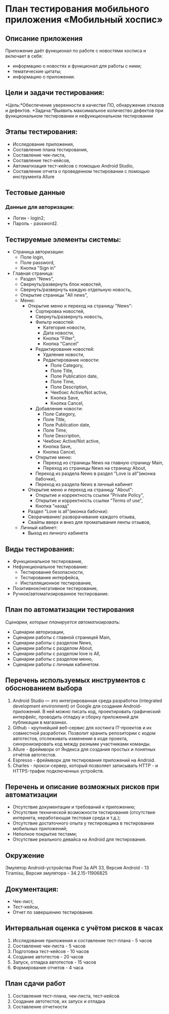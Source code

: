 # **План тестирования мобильного приложения «Мобильный хоспис»**

## **Описание приложения**
Приложение даёт функционал по работе с новостями хосписа и включает в себя:

- информацию о новостях и функционал для работы с ними;
- тематические цитаты;
- информацию о приложении.

## **Цели и задачи тестирования:**
*Цель:*Обеспечение уверенности в качестве ПО, обнаружение отказов и дефектов.
*Задача:*Выявить максимальное количество дефектов при функциональном тестировании и нефункциональном тестировании

## **Этапы тестирования:**
- Исследование приложения,
- Составление плана тестирования,
- Составление чек-листа,
- Составление тест-кейсов,
- Автоматизация тест-кейсов с помощью Android Studio,
- Cоставление отчета о проведенном тестировании с помощью инструмента Allure

## **Тестовые данные**
### **Данные для авторизации:**
- Логин - login2;
- Пароль - password2.

## **Тестируемые элементы системы:**
- Страница авторизации:
    - Поле login,
    - Поле password,
    - Кнопка "Sign in"
- Главная страница:
    - Раздел "News",
    - Свернуть/развернуть блок новостей,
    - Свернуть/развернуть каждую отдельную новость,
    - Открытие страницы "All news",
    - Меню:
        - Открытие меню и переход на страницу "News":
            - Сортировка новостей,
            - Свернуть/развернуть новость,
            - Фильтр новостей:
                - Категория новости,
                - Дата новости,
                - Кнопка "Filter",
                - Кнопка "Cancel"
            - Редактирование новостей:
                - Удаление новости,
                - Редактирование новости:
                    - Поле Category,
                    - Поле Title,
                    - Поле Publication date,
                    - Поле Time,
                    - Поле Description,
                    - Чекбокс Active/Not active,
                    - Кнопка Save,
                    - Кнопка Cancel,
            - Добавление новости:
              - Поле Category,
              - Поле Title,
              - Поле Publication date,
              - Поле Time,
              - Поле Description,
              - Чекбокс Active/Not active,
              - Кнопка Save,
              - Кнопка Cancel,
            - Открытие меню:
                - Переход из страницы News на главную страницу Main,
                - Переход из страницы News на страницу About,
            - Переход из раздела News в раздел "Love is all"(иконка бабочки),
            - Переход из раздела News в личный кабинет
        - Открытие меню и переход на страницу "About":
            - Открытие и корректность ссылки "Private Policy",
            - Открытие и корректность ссылки "Terms of use",
            - Кнопка "назад"
        - Раздел "Love is all"(иконка бабочки):
        - Сворачивание/ разворачивание каждого отзыва,
        - Свайпы вверх и вниз для проматывания ленты отзывов,
    - Личный кабинет:
        - Выход из личного кабинета

## **Виды тестирования:**
- Функциональное тестирование,
- Нефункциональное тестирование:
    - Тестирование безопасности,
    - Тестирование интерфейса,
    - Инсталляционное тестирование,
- Позитивное/негативное тестирование,
- Ручное/автоматизированное тестирование.

## **План по автоматизации тестирования**
*Сценарии, которые планируется автоматизировать:*
- Сценарии авторизации,
- Сценарии работы с главной страницей Main,
- Сценарии работы с разделом News,
- Сценарии работы с разделом About,
- Сценарии работы с разделом love is All,
- Сценарии работы с разделом меню,
- Сценарии работы с личным кабинетом.

## **Перечень используемых инструментов с обоснованием выбора**
1) Android Studio — это интегрированная среда разработки (integrated development environment) от Google для создания Android-приложений. В ней можно писать код, проектировать графический интерфейс, проводить отладку и сборку приложений для публикации в магазинах.
2) Github - крупнейший веб-сервис для хостинга IT-проектов и их совместной разработки. Позволит хранить репозитории с кодом автотестов, отслеживать изменения в коде проекта, синхронизировать код между разными участниками команды.
3) Allure - фреймворк от Яндекса для создания простых и понятных отчётов автотестов.
4) Espresso - фреймворк для тестирования приложений на Android.
5) Charles - прокси-сервер, который позволяет записывать HTTP - и HTTPS-трафик подключенных устройств.

## **Перечень и описание возможных рисков при автоматизации**
- Отсутствие документации и требований к приложению;
- Отсутствие технической возможности тестирования (отсутствие интернета, неработающая тестовая среда и т.д.);
- Отсутствие достаточного опыта у тестировщика в тестировании мобильных приложений;
- Неполное покрытие тестами;
- Отсутствие реального девайса на Android для тестирования.

## **Окружение**
Эмулятор Android-устройства Pixel 3a API 33, Версия Android - 13 Tiramisu, Версия эмулятора - 34.2.15-11906825

## **Документация:**
- Чек-лист,
- Тест-кейсы,
- Отчет по завершению тестирования.

## **Интервальная оценка с учётом рисков в часах**
1. Исследование приложения и составление тест-плана - 5 часов
2. Составление чек-листа - 5 часов
3. Подготовка тест-кейсов - 10 часов
4. Создание автотестов - 20 часов
5. Запуск, отладка автотестов - 15 часов
6. Формирование отчетов - 4 часа

## **План сдачи работ**
1. Cоставления тест-плана, чек-листа, тест-кейсов
2. Создание автотестов, их запуск и отладка
3. Составление отчетности
